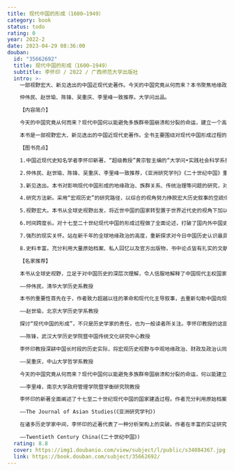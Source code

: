 ```yaml
---
title: 现代中国的形成（1600—1949）
category: book
status: todo
rating: 0
year: 2022-2
date: 2023-04-29 08:36:00
douban:
  id: "35662692"
  title: 现代中国的形成（1600—1949）
  subtitle: 李怀印 / 2022 / 广西师范大学出版社
  intro: >-
    一部视野宏大、新见迭出的中国近现代史著作。今天的中国究竟从何而来？本书聚焦地缘政治、财政构造和政治认同三个关键因素，全面论述十七至二十世纪现代中国的形成过程，在世界历史的视野下探寻现代中国形成的独特路径。

    仲伟民、赵世瑜、陈锋、吴重庆、李里峰一致推荐。大学问出品。

    【内容简介】

    今天的中国究竟从何而来？现代中国何以能避免多族群帝国崩溃和分裂的命运，建立一个高度有效且长期稳定的国家？其疆域构成、族群组合和政权形态具有何种历史合理性与独特性？今后的中国国家能否继续维持“既大且强”的格局？本书令人信服地回答了以上极具挑战性的问题。

    本书是一部视野宏大、新见迭出的中国近现代史著作。全书主要围绕对现代中国形成过程的重新认识问题，以及中国近代史的历史书写本身所存在的问题两方面展开研究。作者从全球史的视角，着眼于地缘政治、财政军事和政治认同三个要素，全面论述十七至二十世纪现代中国的形成过程，在世界历史的视野下探寻现代中国形成的独特路径。全书视野宽广，内容丰富，见解独到，对于试图理解现代中国之过去与未来的研究者和普通读者来说，都是一部不容错过的精彩著作。

    【图书亮点】

    1.中国近现代史知名学者李怀印新著，“超级教授”黄宗智主编的“大学问•实践社会科学系列”005号图书；

    2.仲伟民、赵世瑜、陈锋、吴重庆、李里峰一致推荐，《亚洲研究学刊》《二十世纪中国》重点评介；

    3.新见迭出。本书对影响现代中国形成的地缘政治、族群关系、传统治理等问题的研究，对东亚传统秩序、现代主权国家理论的剖析，对欧洲中心论及革命和现代化叙事方式的反思，均有独到的见解；

    4.研究方法新。采用“宏观历史”的研究路径，以综合的视角努力挣脱宏大历史叙事的空疏化与日常历史叙事的碎片化之泥潭，将诸多微观研究升华为宏观考量，建立了一个全新的解析结构；

    5.视野宏大。本书从全球史视野出发，将近世中国的国家转型置于世界近代史的视角下加以认识和照察，立足于对中国历史的深层次理解，令人信服地解释了中国现代主权国家形成的独特性；

    6.时间跨度长。对十七至二十世纪现代中国的形成过程做了全面论述，打破了国内外中国史学界所习惯的古代与近代、近代与现代之间的分期藩篱，把延续数个世纪的中国国家转型历史作为一个既有不同环节又前后贯通的完整过程；

    7.强烈的现实关怀。站在新千年的全球地缘政治的高度，重新探求对今日中国历史认识最具挑战性的问题，思考当代中国国家发展和转型等深层问题；

    8.史料丰富。充分利用大量原始档案、私人回忆以及官方出版物，书中论点皆有扎实的文献史料和数据图表作为支撑。

    【名家推荐】

    本书从全球史视野，立足于对中国历史的深层次理解，令人信服地解释了中国现代主权国家形成的独特性：中国是唯一一个建立在昔日王朝（帝国）基础之上并且成功转型的现代国家，而其转型时间之长，过程之复杂艰巨，同样世所仅见。而理解此点，是理解当代中国之关键。本书对于地缘政治、族群关系、传统治理等诸多问题之研究，对东亚传统秩序、现代主权国家理论之剖析，对欧洲中心论及革命和现代化叙事方式之反思，皆新见迭出，为近年少见之佳作。

    ——仲伟民，清华大学历史系教授

    本书的重要性首先在于，作者致力超越以往的革命和现代化主导叙事，去重新勾勒中国向现代主权国家转型的历史；其次在于作者将地缘战略、财政构造和政治认同这三个要素形成分析架构，以此解释这个转型过程的发生。这三个要素之所以重要，是由于近年来多学科学者对包括边疆民族研究在内的区域及跨区域研究、明清财政史研究和政治文化意义上的认同研究取得长足推进，故而使诸多微观研究得以升华为本书这样的宏观考量。

    ——赵世瑜，北京大学历史学系教授

    探讨“现代中国的形成”，不只是历史学家的责任，也为一般读者所关注。李怀印教授的这部新著，不同于以往的所谓宏大历史叙事以及“碎片化”的细微考述，建立了一个全新的解析结构。这种全新的解析结构虽然遵循宏观历史的研究路径，但呈现四大特色：一是紧紧围绕现代国家形成的要素——疆域（领土、边疆）、人口（族群）、政府（国家治理能力）、主权展开论述；二是重点选取地缘战略、财政构造和政治认同等关键变项进行精细而恰当的探讨，并追究诸类项之间的关系和交互影响；三是打破社会形态界限，将近三百年的中国国家——社会转型作为一个继承、变革、贯通的完整过程；四是将近世中国的国家——社会转型置于世界全史的视域下加以认识和照察。作者所论，非同类著作所可比肩。

    ——陈锋，武汉大学历史学院暨中国传统文化研究中心教授

    李怀印教授深耕中国长时段的历史实际，将宏观历史视野与中观地缘政治、财政及政治认同机制分析完美结合，摒弃宏大历史叙事的空疏化与日常历史叙事的碎片化，令人信服地回答了中国为什么可以既大且强又充满发展的韧性与惯性，为什么可以超越“从帝国到民族国家”的演进范式。本书充满深邃的历史洞察力，敏锐而果断地回应了挑激现代中国国家合法性的种种论述。

    ——吴重庆，中山大学哲学系教授

    今天的中国究竟从何而来？现代中国何以能避免多族群帝国崩溃和分裂的命运，何以能建立一个高度有效且长期稳定的政党国家？其疆域构成、族群组合和政权形态具有何种历史合理性与独特性？今后的中国国家能否继续维持“既大且强”的格局？在“宏大叙事”早已祛魅、史学研究日益“碎片化”之今日，李怀印教授大胆揭橥“宏观历史”（macrohistory）的大旗，着眼于地缘政治、财政军事和政治认同三大要素，对长达三个半世纪的中国历史进行重新诠释，讲述了中国由族群国家而疆域国家而主权国家，并最终形成高度集权与统一的现代国家的故事，令人信服地回答了上述极具挑战性的问题。本书视野宽广，内容闳富，体大思精，见解独到，对于试图理解现代中国之过去与未来的研究者和普通读者来说，都是一部不容错过的精彩著作。

    ——李里峰，南京大学政府管理学院暨学衡研究院教授

    李怀印的新著全面阐述了十七至二十世纪现代中国的国家建造过程。作者充分利用原始档案、私人回忆以及官方出版物，将现代中国的形成过程置于财政-军事视角和大历史的架构下，对制约国家形成过程的地缘格局、财政构造和政治认同等因素条分缕析，指出清朝国家独具特色的形成路径对理解现代中国疆域和族群构成的连续性至关重要。全书引人入胜，不仅有力论证了地缘格局、财政构成和认同塑造在现代中国的国家转型中的关键作用，而且在研究路径上与“中国中心论”遥相呼应，立足中国自身的经验，以理解中国的历史轨迹。作者令人信服地论证，要正确理解现代中国的国家形成过程，必须摆脱中国近现代史研究中存在的因政治和意识形态因素所造成的种种偏颇和臆测，在世界历史的视野下探寻中国的独特路径。

    ——The Journal of Asian Studies(《亚洲研究学刊》)

    在诸多历史学家中间，李怀印的近著代表了一种分析架构上的突破。作者在丰富的实证研究的基础上考察了国家如何动员财力支撑战争、巩固政权。通过中国与早期近代欧洲的比较，此书彰显了民国早期自下而上的国家形成过程。作者对军阀时期国家分裂与统一的财政基础的颇具洞见的分析，则让人相信，有关国家建造的历史社会学理论确可应用于二十世纪的中国。而作者对南京政权和共产党革命的分析则揭示了国家走向统一和集中的不同路径。

    ——Twentieth Century China(《二十世纪中国》)
  rating: 8.8
  cover: https://img1.doubanio.com/view/subject/l/public/s34084367.jpg
  link: https://book.douban.com/subject/35662692/
---
```



